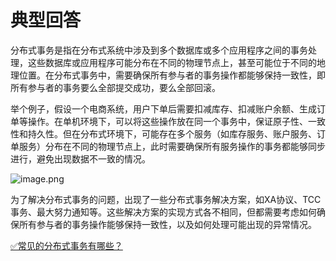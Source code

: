 # 典型回答

分布式事务是指在分布式系统中涉及到多个数据库或多个应用程序之间的事务处理，这些数据库或应用程序可能分布在不同的物理节点上，甚至可能位于不同的地理位置。在分布式事务中，需要确保所有参与者的事务操作都能够保持一致性，即所有参与者的事务要么全部提交成功，要么全部回滚。

举个例子，假设一个电商系统，用户下单后需要扣减库存、扣减账户余额、生成订单等操作。在单机环境下，可以将这些操作放在同一个事务中，保证原子性、一致性和持久性。但在分布式环境下，可能存在多个服务（如库存服务、账户服务、订单服务）分布在不同的物理节点上，此时需要确保所有服务操作的事务都能够同步进行，避免出现数据不一致的情况。

![image.png](https://cdn.nlark.com/yuque/0/2023/png/5378072/1676881543275-37945847-f932-4fb4-8667-97a1fcff629d.png#averageHue=%23f9f4e8&clientId=u5f0ec395-55ff-4&from=paste&height=726&id=u410f9f65&originHeight=799&originWidth=1501&originalType=binary&ratio=1.100000023841858&rotation=0&showTitle=false&size=289990&status=done&style=none&taskId=u34b8be12-481e-446c-8b6a-7aad4c30f1c&title=&width=1364.5454249697289)

为了解决分布式事务的问题，出现了一些分布式事务解决方案，如XA协议、TCC事务、最大努力通知等。这些解决方案的实现方式各不相同，但都需要考虑如何确保所有参与者的事务操作能够保持一致性，以及如何处理可能出现的异常情况。

[✅常见的分布式事务有哪些？](https://www.yuque.com/hollis666/fo22bm/yr0lu6?view=doc_embed)
